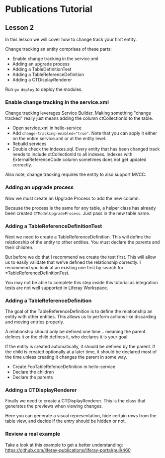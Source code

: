 # Publications Tutorial

## Lesson 2

In this lesson we will cover how to change track your first entity.

Change tracking an entity comprises of these parts:
- Enable change tracking in the service.xml
- Adding an upgrade process
- Adding a TableDefinitionTest
- Adding a TableReferenceDefinition
- Adding a CTDisplayRenderer

Run `gw deploy` to deploy the modules.

### Enable change tracking in the service.xml
Change tracking leverages Service Builder.  Making something "change tracked" really just means adding the column ctCollectionId to the table. 

- Open service.xml in hello-service
- Add `change-tracking-enabled="true"`. Note that you can apply it either on the entire service.xml or at the entity level.
- Rebuild services
- Double check the indexes.sql. Every entity that has been changed track needs to include ctCollectionId to all indexes. Indexes with ExternalReferenceCode column sometimes does not get updated correctly.

Also note, change tracking requires the entity to also support MVCC.

### Adding an upgrade process
Now we must create an Upgrade Process to add the new column.

Because the process is the same for any table, a helper class has already been created `CTModelUpgradeProcess`.  Just pass in the new table name.

### Adding a TableReferenceDefinitionTest
Next we need to create a TableReferenceDefinition. This will define the relationship of the entity to other entities.  You must declare the parents and their children. 

But before we do that I recommend we create the test first.  This will allow us to easily validate that we've defined the relationship correctly. I recommend you look at an existing one first by search for *TableReferenceDefinitionTest.

You may not be able to complete this step inside this tutorial as integration tests are not well supported in Liferay Workspace.

### Adding a TableReferenceDefinition
The goal of the TableReferenceDefinition is to define the relationship an entity with other entities. This allows us to perform actions like discarding and moving entries properly.

A relationship should only be defined one time... meaning the parent defines it or the child defines it, who declares it is your goal.

If the entity is created automatically, it should be defined by the parent.  If the child is created optionally at a later time, it should be declared most of the time unless creating it changes the parent in some way.

- Create FooTableRefenceDefinition in hello-service
- Declare the children
- Declare the parents

### Adding a CTDisplayRenderer
Finally we need to create a CTDisplayRenderer.  This is the class that generates the previews when viewing changes.

Here you can generate a visual representation, hide certain rows from the table view, and decide if the entry should be hidden or not.

### Review a real example

Take a look at this example to get a better understanding: https://github.com/liferay-publications/liferay-portal/pull/460